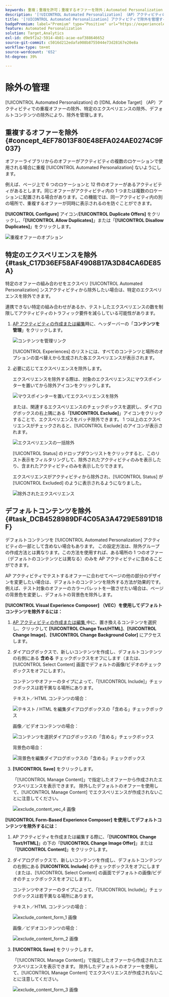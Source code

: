```yaml
---
keywords: 重複；重複を許可；重複するオファーを除外；Automated Personalization；重複するオファーを許可しない；除外；デフォルトコンテンツ；
description: '[!UICONTROL Automated Personalization] （AP）アクティビティの除外を管理します。'
title: '[!UICONTROL Automated Personalization] アクティビティで除外を管理するにはどうすればよいですか？'
badgePremium: label="Premium" type="Positive" url="https://experienceleague.adobe.com/docs/target/using/introduction/intro.html?lang=ja#premium newtab=true" tooltip="Target Premium に含まれる機能を確認してください。"
feature: Automated Personalization
solution: Target,Analytics
exl-id: d9e9f2a2-5914-4b81-acae-eaf388646652
source-git-commit: c5016d212edafa908b8755044e73d28167e20e8a
workflow-type: tm+mt
source-wordcount: '652'
ht-degree: 39%

---
```


# 除外の管理

[!UICONTROL Automated Personalization] の [!DNL Adobe Target] （AP）アクティビティでの重複オファーの除外、特定のエクスペリエンスの除外、デフォルトコンテンツの除外により、除外を管理します。

## 重複するオファーを除外 {#concept_4EF78013F80E48EFA024AE0274C9F037}

オファーライブラリからのオファーがアクティビティの複数のロケーションで使用される場合に重複 [!UICONTROL Automated Personalization] ないようにします。

例えば、ページ上で 6 つのロケーションと 12 件のオファーがあるアクティビティがあるとします。同じオファーがアクティビティ内の 1 つまたは複数のロケーションに配置される場合があります。この機能では、同一アクティビティ内の別の場所で、重複するオファーが同時に表示されるのを防ぐことができます。

**[!UICONTROL Configure]** アイコン/**[!UICONTROL Duplicate Offers]** をクリックし、「**[!UICONTROL Allow Duplicates]**」または「**[!UICONTROL Disallow Duplicates]**」をクリックします。

![重複オファーのオプション](/help/main/c-activities/t-automated-personalization/assets/duplicate_offers-new.png)

## 特定のエクスペリエンスを除外 {#task_C17D36EF58AF4908B17A3D84CA6DE85A}

特定のオファーの組み合わせをエクスペリ [!UICONTROL Automated Personalization] ンスアクティビティから除外したい場合は、特定のエクスペリエンスを除外できます。

連携できない特定の組み合わせがあるか、テストしたエクスペリエンスの数を制限してアクティビティのトラフィック要件を減らしている可能性があります。

1. [AP アクティビティの作成または編集](/help/main/c-activities/t-automated-personalization/create-ap-activity.md)時に、ヘッダーバーの「**コンテンツを管理**」をクリックします。

   ![コンテンツを管理リンク](/help/main/c-activities/t-automated-personalization/assets/manage-content.png)

   [!UICONTROL Experiences] のリストには、すべてのコンテンツと場所のオプションの並べ替えから生成された各エクスペリエンスが表示されます。

1. 必要に応じてエクスペリエンスを除外します。

   エクスペリエンスを除外する際は、対象のエクスペリエンスにマウスポインターを置いてから除外アイコンをクリックします。

   ![マウスポインターを置いてエクスペリエンスを除外](/help/main/c-activities/t-automated-personalization/assets/exclude_exp_1a.png)

   または、関連するエクスペリエンスのチェックボックスを選択し、ダイアログボックスの右上隅にある「**[!UICONTROL Exclude]**」アイコンをクリックすることで、エクスペリエンスをバッチ除外できます。 1 つ以上のエクスペリエンスがチェックされると、[!UICONTROL Exclude] のアイコンが表示されます。

   ![エクスペリエンスの一括除外](/help/main/c-activities/t-automated-personalization/assets/exclude_exp_2a.png)

   [!UICONTROL Status] のドロップダウンリストをクリックすると、このリスト表示をフィルタリングして、除外されたアクティビティのみを表示したり、含まれたアクティビティのみを表示したりできます。

   エクスペリエンスがアクティビティから除外され、[!UICONTROL Status] が [!UICONTROL Excluded] のように表示されるようになりました。

   ![除外されたエクスペリエンス](/help/main/c-activities/t-automated-personalization/assets/exclude_exp_3a.png)

## デフォルトコンテンツを除外 {#task_DCB4528989DF4C05A3A4729E5891D18F}

デフォルトコンテンツを [!UICONTROL Automated Personalization] アクティビティの一部として含めない場合もあります。 この設定方法は、除外グループの作成方法とは異なります。この方法を使用すれば、ある場所の 1 つのオファー（デフォルトのコンテンツとは異なる）のみを AP アクティビティに含めることができます。

AP アクティビティでテストするオファーに合わせてページの他の部分のデザインを変更したい場合は、デフォルトのコンテンツを除外する方法が効果的です。例えば、テスト対象のオファーのカラーパレットを一致させたい場合は、ページの背景色を変更し、デフォルトの背景色を除外します。

**[!UICONTROL Visual Experience Composer] （VEC）を使用してデフォルトコンテンツを除外するには：**

1. [AP アクティビティの作成または編集 ](/help/main/c-activities/t-automated-personalization/create-ap-activity.md) 中に、置き換えるコンテンツを選択し、クリックして **[!UICONTROL Change Text/HTML]**、**[!UICONTROL Change Image]**、**[!UICONTROL Change Background Color]** にアクセスします。
1. ダイアログボックスで、新しいコンテンツを作成し、デフォルトコンテンツの右側にある **含める** チェックボックスをオフにします（または、[!UICONTROL Select Content] 画面でデフォルトの画像/ビデオのチェックボックスをオフにします）。

   コンテンツやオファーのタイプによって、「[!UICONTROL Include]」チェックボックスは若干異なる場所にあります。

   テキスト／HTML コンテンツの場合：

   ![テキスト / HTML を編集ダイアログボックスの「含める」チェックボックス](/help/main/c-activities/t-automated-personalization/assets/exclude_content_vec_1a.png)

   画像／ビデオコンテンツの場合：

   ![コンテンツを選択ダイアログボックスの「含める」チェックボックス](/help/main/c-activities/t-automated-personalization/assets/exclude_content_vec_2a.png)

   背景色の場合：

   ![背景色を編集ダイアログボックスの「含める」チェックボックス](/help/main/c-activities/t-automated-personalization/assets/exclude_content_vec_3a.png)

1. **[!UICONTROL Save]** をクリックします。

   「[!UICONTROL Manage Content]」で指定したオファーから作成されたエクスペリエンスを表示できます。 除外したデフォルトのオファーを使用して、[!UICONTROL Manage Content] でエクスペリエンスが作成されないことに注意してください。

   ![exclude_content_vec_4 画像 ](assets/exclude_content_vec_4.png)

**[!UICONTROL Form-Based Experience Composer] を使用してデフォルトコンテンツを除外するには：**

1. AP アクティビティを作成または編集する際に、「**[!UICONTROL Change Text/HTML]**」の下の「**[!UICONTROL Change Image Offer]**」または「**[!UICONTROL Content]**」をクリックします。
1. ダイアログボックスで、新しいコンテンツを作成し、デフォルトコンテンツの右側にある **[!UICONTROL Include]** のチェックボックスをオフにします（または、[!UICONTROL Select Content] の画面でデフォルトの画像/ビデオのチェックボックスをオフにします）。

   コンテンツやオファーのタイプによって、「[!UICONTROL Include]」チェックボックスは若干異なる場所にあります。

   テキスト／HTML コンテンツの場合：

   ![exclude_content_form_1 画像 ](assets/exclude_content_form_1.png)

   画像／ビデオコンテンツの場合：

   ![exclude_content_form_2 画像 ](assets/exclude_content_form_2.png)

1. **[!UICONTROL Save]** をクリックします。

   「[!UICONTROL Manage Content]」で指定したオファーから作成されたエクスペリエンスを表示できます。 除外したデフォルトのオファーを使用して、[!UICONTROL Manage Content] でエクスペリエンスが作成されないことに注意してください。

   ![exclude_content_form_3 画像 ](assets/exclude_content_form_3.png)
